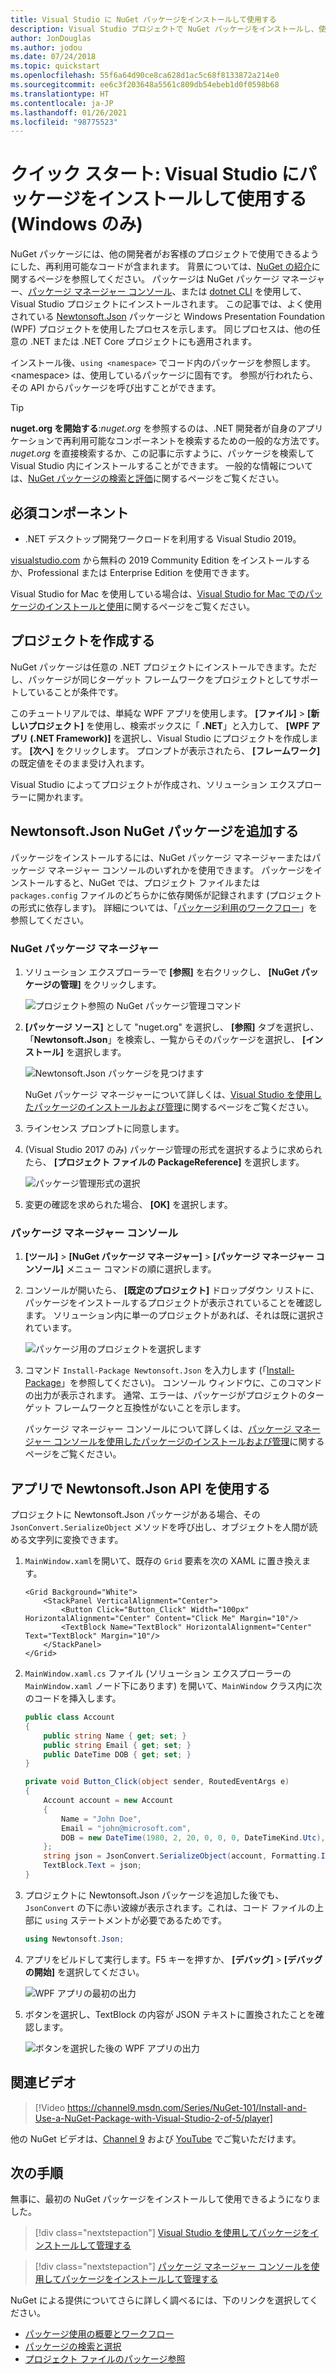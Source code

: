 ```yaml
---
title: Visual Studio に NuGet パッケージをインストールして使用する
description: Visual Studio プロジェクトで NuGet パッケージをインストールし、使用するプロセスを説明したチュートリアル。
author: JonDouglas
ms.author: jodou
ms.date: 07/24/2018
ms.topic: quickstart
ms.openlocfilehash: 55f6a64d90ce8ca628d1ac5c68f8133872a214e0
ms.sourcegitcommit: ee6c3f203648a5561c809db54ebeb1d0f0598b68
ms.translationtype: HT
ms.contentlocale: ja-JP
ms.lasthandoff: 01/26/2021
ms.locfileid: "98775523"
---
```

# <a name="quickstart-install-and-use-a-package-in-visual-studio-windows-only"></a>クイック スタート: Visual Studio にパッケージをインストールして使用する (Windows のみ)

NuGet パッケージには、他の開発者がお客様のプロジェクトで使用できるようにした、再利用可能なコードが含まれます。 背景については、[NuGet の紹介](../What-is-NuGet.md)に関するページを参照してください。 パッケージは NuGet パッケージ マネージャー、[パッケージ マネージャー コンソール](../consume-packages/install-use-packages-powershell.md)、または [dotnet CLI](install-and-use-a-package-using-the-dotnet-cli.md) を使用して、Visual Studio プロジェクトにインストールされます。 この記事では、よく使用されている [Newtonsoft.Json](https://www.nuget.org/packages/Newtonsoft.Json/) パッケージと Windows Presentation Foundation (WPF) プロジェクトを使用したプロセスを示します。 同じプロセスは、他の任意の .NET または .NET Core プロジェクトにも適用されます。

インストール後、`using <namespace>` でコード内のパッケージを参照します。\<namespace\> は、使用しているパッケージに固有です。 参照が行われたら、その API からパッケージを呼び出すことができます。

> [!Tip]
> **nuget.org を開始する**:*nuget.org* を参照するのは、.NET 開発者が自身のアプリケーションで再利用可能なコンポーネントを検索するための一般的な方法です。 *nuget.org* を直接検索するか、この記事に示すように、パッケージを検索して Visual Studio 内にインストールすることができます。 一般的な情報については、[NuGet パッケージの検索と評価](../consume-packages/finding-and-choosing-packages.md)に関するページをご覧ください。

## <a name="prerequisites"></a>必須コンポーネント

- .NET デスクトップ開発ワークロードを利用する Visual Studio 2019。

[visualstudio.com](https://www.visualstudio.com/) から無料の 2019 Community Edition をインストールするか、Professional または Enterprise Edition を使用できます。

Visual Studio for Mac を使用している場合は、[Visual Studio for Mac でのパッケージのインストールと使用](install-and-use-a-package-in-visual-studio-mac.md)に関するページをご覧ください。

## <a name="create-a-project"></a>プロジェクトを作成する

NuGet パッケージは任意の .NET プロジェクトにインストールできます。ただし、パッケージが同じターゲット フレームワークをプロジェクトとしてサポートしていることが条件です。

このチュートリアルでは、単純な WPF アプリを使用します。 **[ファイル]**  >  **[新しいプロジェクト]** を使用し、検索ボックスに「 **.NET**」と入力して、 **[WPF アプリ (.NET Framework)]** を選択し、Visual Studio にプロジェクトを作成します。 **[次へ]** をクリックします。 プロンプトが表示されたら、 **[フレームワーク]** の既定値をそのまま受け入れます。

Visual Studio によってプロジェクトが作成され、ソリューション エクスプローラーに開かれます。

## <a name="add-the-newtonsoftjson-nuget-package"></a>Newtonsoft.Json NuGet パッケージを追加する

パッケージをインストールするには、NuGet パッケージ マネージャーまたはパッケージ マネージャー コンソールのいずれかを使用できます。 パッケージをインストールすると、NuGet では、プロジェクト ファイルまたは `packages.config` ファイルのどちらかに依存関係が記録されます (プロジェクトの形式に依存します)。 詳細については、「[パッケージ利用のワークフロー](../consume-packages/Overview-and-Workflow.md)」を参照してください。

### <a name="nuget-package-manager"></a>NuGet パッケージ マネージャー

1. ソリューション エクスプローラーで **[参照]** を右クリックし、 **[NuGet パッケージの管理]** をクリックします。

    ![プロジェクト参照の NuGet パッケージ管理コマンド](media/QS_Use-02-ManageNuGetPackages.png)

1. **[パッケージ ソース]** として "nuget.org" を選択し、 **[参照]** タブを選択し、「**Newtonsoft.Json**」を検索し、一覧からそのパッケージを選択し、 **[インストール]** を選択します。

    ![Newtonsoft.Json パッケージを見つけます](media/QS_Use-03-NewtonsoftJson.png)

    NuGet パッケージ マネージャーについて詳しくは、[Visual Studio を使用したパッケージのインストールおよび管理](../consume-packages/install-use-packages-visual-studio.md)に関するページをご覧ください。

1. ラインセンス プロンプトに同意します。

1. (Visual Studio 2017 のみ) パッケージ管理の形式を選択するように求められたら、 **[プロジェクト ファイルの PackageReference]** を選択します。

    ![パッケージ管理形式の選択](media/QS_Use-03b-SelectFormat.png)

1. 変更の確認を求められた場合、 **[OK]** を選択します。

### <a name="package-manager-console"></a>パッケージ マネージャー コンソール

1. **[ツール]**  >  **[NuGet パッケージ マネージャー]**  >  **[パッケージ マネージャー コンソール]** メニュー コマンドの順に選択します。

1. コンソールが開いたら、 **[既定のプロジェクト]** ドロップダウン リストに、パッケージをインストールするプロジェクトが表示されていることを確認します。 ソリューション内に単一のプロジェクトがあれば、それは既に選択されています。

    ![パッケージ用のプロジェクトを選択します](media/QS_Use-08-Console1.png)

1. コマンド `Install-Package Newtonsoft.Json` を入力します (「[Install-Package](../reference/ps-reference/ps-ref-install-package.md)」を参照してください)。 コンソール ウィンドウに、このコマンドの出力が表示されます。 通常、エラーは、パッケージがプロジェクトのターゲット フレームワークと互換性がないことを示します。

   パッケージ マネージャー コンソールについて詳しくは、[パッケージ マネージャー コンソールを使用したパッケージのインストールおよび管理](../consume-packages/install-use-packages-powershell.md)に関するページをご覧ください。

## <a name="use-the-newtonsoftjson-api-in-the-app"></a>アプリで Newtonsoft.Json API を使用する

プロジェクトに Newtonsoft.Json パッケージがある場合、その `JsonConvert.SerializeObject` メソッドを呼び出し、オブジェクトを人間が読める文字列に変換できます。

1. `MainWindow.xaml`を開いて、既存の `Grid` 要素を次の XAML に置き換えます。

    ```xaml
    <Grid Background="White">
        <StackPanel VerticalAlignment="Center">
            <Button Click="Button_Click" Width="100px" HorizontalAlignment="Center" Content="Click Me" Margin="10"/>
            <TextBlock Name="TextBlock" HorizontalAlignment="Center" Text="TextBlock" Margin="10"/>
        </StackPanel>
    </Grid>
    ```

1. `MainWindow.xaml.cs` ファイル (ソリューション エクスプローラーの `MainWindow.xaml` ノード下にあります) を開いて、`MainWindow` クラス内に次のコードを挿入します。

    ```cs
    public class Account
    {
        public string Name { get; set; }
        public string Email { get; set; }
        public DateTime DOB { get; set; }
    }

    private void Button_Click(object sender, RoutedEventArgs e)
    {
        Account account = new Account
        {
            Name = "John Doe",
            Email = "john@microsoft.com",
            DOB = new DateTime(1980, 2, 20, 0, 0, 0, DateTimeKind.Utc),
        };
        string json = JsonConvert.SerializeObject(account, Formatting.Indented);
        TextBlock.Text = json;
    }
    ```

1. プロジェクトに Newtonsoft.Json パッケージを追加した後でも、`JsonConvert` の下に赤い波線が表示されます。これは、コード ファイルの上部に `using` ステートメントが必要であるためです。

    ```cs
    using Newtonsoft.Json;
    ```

1. アプリをビルドして実行します。F5 キーを押すか、 **[デバッグ]**  >  **[デバッグの開始]** を選択してください。

    ![WPF アプリの最初の出力](media/QS_Use-06-AppStart.png)

1. ボタンを選択し、TextBlock の内容が JSON テキストに置換されたことを確認します。

    ![ボタンを選択した後の WPF アプリの出力](media/QS_Use-07-AppEnd.png)

## <a name="related-video"></a>関連ビデオ

> [!Video https://channel9.msdn.com/Series/NuGet-101/Install-and-Use-a-NuGet-Package-with-Visual-Studio-2-of-5/player]

他の NuGet ビデオは、[Channel 9](https://channel9.msdn.com/Series/NuGet-101) および [YouTube](https://www.youtube.com/playlist?list=PLdo4fOcmZ0oVLvfkFk8O9h6v2Dcdh2bh_) でご覧いただけます。

## <a name="next-steps"></a>次の手順

無事に、最初の NuGet パッケージをインストールして使用できるようになりました。

> [!div class="nextstepaction"]
> [Visual Studio を使用してパッケージをインストールして管理する](../consume-packages/install-use-packages-visual-studio.md)

> [!div class="nextstepaction"]
> [パッケージ マネージャー コンソールを使用してパッケージをインストールして管理する](../consume-packages/install-use-packages-powershell.md)

NuGet による提供についてさらに詳しく調べるには、下のリンクを選択してください。

- [パッケージ使用の概要とワークフロー](../consume-packages/overview-and-workflow.md)
- [パッケージの検索と選択](../consume-packages/finding-and-choosing-packages.md)
- [プロジェクト ファイルのパッケージ参照](../consume-packages/package-references-in-project-files.md)
